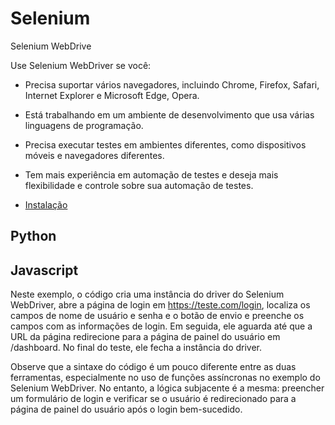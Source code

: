 # Selenium
Selenium WebDrive

Use Selenium WebDriver se você:

- Precisa suportar vários navegadores, incluindo Chrome, Firefox, Safari, Internet Explorer e Microsoft Edge, Opera.
- Está trabalhando em um ambiente de desenvolvimento que usa várias linguagens de programação.
- Precisa executar testes em ambientes diferentes, como dispositivos móveis e navegadores diferentes.
- Tem mais experiência em automação de testes e deseja mais flexibilidade e controle sobre sua automação de testes.

- [Instalação](install.md)

## Python




## Javascript

Neste exemplo, o código cria uma instância do driver do Selenium WebDriver, abre a página de login em https://teste.com/login, localiza os campos de nome de usuário e senha e o botão de envio e preenche os campos com as informações de login. Em seguida, ele aguarda até que a URL da página redirecione para a página de painel do usuário em /dashboard. No final do teste, ele fecha a instância do driver.

Observe que a sintaxe do código é um pouco diferente entre as duas ferramentas, especialmente no uso de funções assíncronas no exemplo do Selenium WebDriver. No entanto, a lógica subjacente é a mesma: preencher um formulário de login e verificar se o usuário é redirecionado para a página de painel do usuário após o login bem-sucedido.


